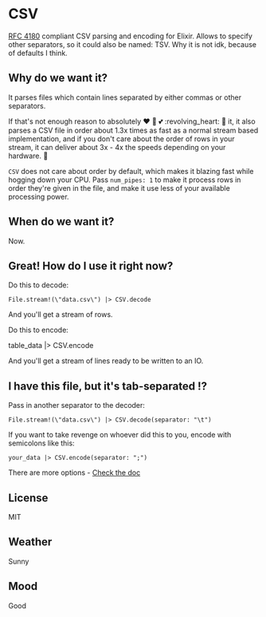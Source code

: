 # CSV
[RFC 4180](http://tools.ietf.org/html/rfc4180) compliant CSV parsing and encoding for Elixir. Allows to specify other separators, so it could also be named: TSV. Why it is not idk, because of defaults I think.

## Why do we want it?

It parses files which contain lines separated by either commas or other separators.

If that's not enough reason to absolutely :heart: :green_heart: :two_hearts: :revolving_heart: :sparkling_heart: it, it also parses a CSV file in order about 1.3x times as fast as a normal stream based implementation, and if you don't care about the order of rows in your stream, it can deliver about 3x - 4x the speeds depending on your hardware. :rocket:

`CSV` does not care about order by default, which makes it blazing fast while hogging down your CPU. Pass `num_pipes: 1` to make it process rows in order they're given in the file, and make it use less of your available processing power.

## When do we want it?

Now.

## Great! How do I use it right now?

Do this to decode:

	File.stream!(\"data.csv\") |> CSV.decode

And you'll get a stream of rows.

Do this to encode:

   table_data |> CSV.encode

And you'll get a stream of lines ready to be written to an IO.

## I have this file, but it's tab-separated :interrobang:

Pass in another separator to the decoder:

	File.stream!(\"data.csv\") |> CSV.decode(separator: "\t")

If you want to take revenge on whoever did this to you, encode with semicolons like this:

	your_data |> CSV.encode(separator: ";")

There are more options - [Check the doc](http://hexdoc.pm)

## License

MIT

## Weather

Sunny

## Mood

Good
